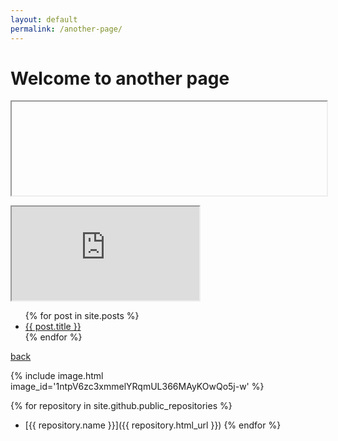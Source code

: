 ```yaml
---
layout: default
permalink: /another-page/
---
```


# Welcome to another page



<app-drawer>
</app-drawer>

<simple-counter></simple-counter>

<iframe 
  width="100%" 
  
  src="https://script.google.com/macros/s/AKfycbxGFscBnIwzmoetzX_FlfU8Ixt4qob92jErww2Tkg/exec"></iframe>

<iframe src="https://kellyferrone-211016.appspot.com/" style="overflow: auto;"></iframe>

<ul>
  {% for post in site.posts %}
    <li>
      <a href="{{ post.url }}">{{ post.title }}</a>
    </li>
  {% endfor %}
</ul>

[back](./)

{% include image.html image_id='1ntpV6zc3xmmelYRqmUL366MAyKOwQo5j-w' %}

{% for repository in site.github.public_repositories %}
  * [{{ repository.name }}]({{ repository.html_url }})
{% endfor %}